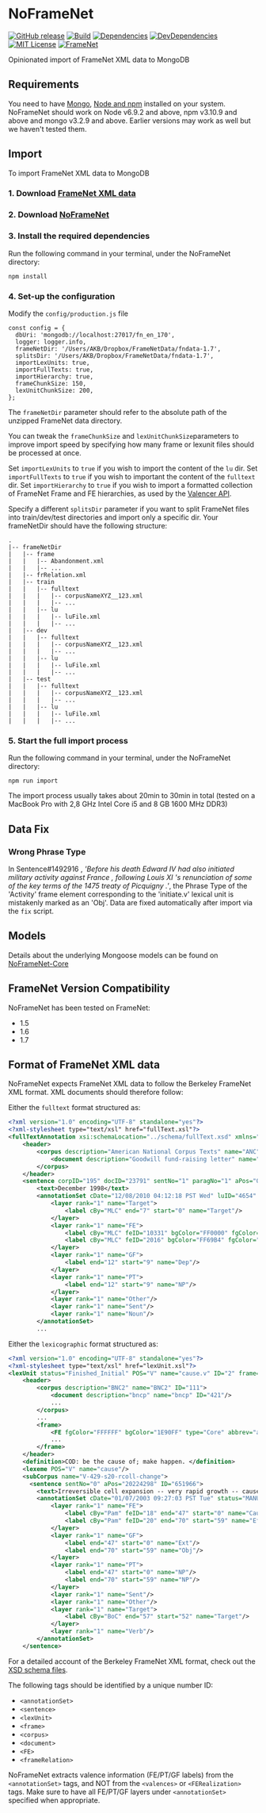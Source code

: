 # NoFrameNet
[![GitHub release][release-image]][release-url]
[![Build][travis-image]][travis-url]
[![Dependencies][david-dep-image]][david-url]
[![DevDependencies][david-dev-dep-image]][david-dev-url]
[![MIT License][license-image]][license-url]
[![FrameNet][framenet-image]][framenet-url]

Opinionated import of FrameNet XML data to MongoDB

## Requirements
You need to have [Mongo](https://docs.mongodb.com/manual/administration/install-community/), [Node and npm](https://nodejs.org/en/download/) installed on your system.
NoFrameNet should work on Node v6.9.2 and above, npm v3.10.9 and above and mongo v3.2.9 and above. Earlier versions may work as well but we haven't tested them.

## Import
To import FrameNet XML data to MongoDB

### 1. Download [FrameNet XML data](https://framenet.icsi.berkeley.edu/fndrupal/framenet_request_data)
### 2. Download [NoFrameNet](https://github.com/akb89/noframenet/releases/latest)
### 3. Install the required dependencies
Run the following command in your terminal, under the NoFrameNet directory:
```
npm install
```
### 4. Set-up the configuration
Modify the `config/production.js` file
```
const config = {
  dbUri: 'mongodb://localhost:27017/fn_en_170',
  logger: logger.info,
  frameNetDir: '/Users/AKB/Dropbox/FrameNetData/fndata-1.7',
  splitsDir: '/Users/AKB/Dropbox/FrameNetData/fndata-1.7',
  importLexUnits: true,
  importFullTexts: true,
  importHierarchy: true,
  frameChunkSize: 150,
  lexUnitChunkSize: 200,
};
```
The `frameNetDir` parameter should refer to the absolute path of the unzipped FrameNet data directory.

You can tweak the `frameChunkSize` and `lexUnitChunkSize`parameters to improve import speed by specifying how many frame or lexunit files should be processed at once.

Set `importLexUnits` to `true` if you wish to import the content of the `lu` dir. Set `importFullTexts` to `true` if you wish to important the content of the `fulltext` dir. Set `importHierarchy` to `true` if you wish to import a
formatted collection of FrameNet Frame and FE hierarchies, as used by
the [Valencer API](http://www.github.io/akb89/valencer).

Specify a different `splitsDir` parameter if you want to split FrameNet files into train/dev/test directories and import only a specific dir.
Your frameNetDir should have the following structure:
```
.
|-- frameNetDir
|   |-- frame
|   |   |-- Abandonment.xml
|   |   |-- ...
|   |-- frRelation.xml
|   |-- train
|   |   |-- fulltext
|   |   |   |-- corpusNameXYZ__123.xml
|   |   |   |-- ...
|   |   |-- lu
|   |   |   |-- luFile.xml
|   |   |   |-- ...
|   |-- dev
|   |   |-- fulltext
|   |   |   |-- corpusNameXYZ__123.xml
|   |   |   |-- ...
|   |   |-- lu
|   |   |   |-- luFile.xml
|   |   |   |-- ...
|   |-- test
|   |   |-- fulltext
|   |   |   |-- corpusNameXYZ__123.xml
|   |   |   |-- ...
|   |   |-- lu
|   |   |   |-- luFile.xml
|   |   |   |-- ...
```

### 5. Start the full import process
Run the following command in your terminal, under the NoFrameNet directory:
```
npm run import
```

The import process usually takes about 20min to 30min in total (tested on a MacBook Pro with 2,8 GHz Intel Core i5 and 8 GB 1600 MHz DDR3)

## Data Fix
### Wrong Phrase Type
In Sentence#1492916 , _'Before his death Edward IV had also initiated military activity against France , following Louis XI 's renunciation of some of the key terms of the 1475 treaty of Picquigny .'_, the Phrase Type of the 'Activity' frame element corresponding to the 'initiate.v' lexical unit is mistakenly marked as an 'Obj'.
Data are fixed automatically after import via the `fix` script.

## Models
Details about the underlying Mongoose models can be found on [NoFrameNet-Core](https://github.com/akb89/noframenet-core)

## FrameNet Version Compatibility
NoFrameNet has been tested on FrameNet:
- 1.5
- 1.6
- 1.7

## Format of FrameNet XML data
NoFrameNet expects FrameNet XML data to follow the Berkeley FrameNet XML format.
XML documents should therefore follow:

Either the `fulltext` format structured as:
```xml
<?xml version="1.0" encoding="UTF-8" standalone="yes"?>
<?xml-stylesheet type="text/xsl" href="fullText.xsl"?>
<fullTextAnnotation xsi:schemaLocation="../schema/fullText.xsd" xmlns="http://framenet.icsi.berkeley.edu" xmlns:xsi="http://www.w3.org/2001/XMLSchema-instance">
    <header>
        <corpus description="American National Corpus Texts" name="ANC" ID="195">
            <document description="Goodwill fund-raising letter" name="110CYL067" ID="23791"/>
        </corpus>
    </header>
    <sentence corpID="195" docID="23791" sentNo="1" paragNo="1" aPos="0" ID="4106338">
        <text>December 1998</text>
        <annotationSet cDate="12/08/2010 04:12:18 PST Wed" luID="4654" luName="December.n" frameID="229" frameName="Calendric_unit" status="MANUAL" ID="6559768">
            <layer rank="1" name="Target">
                <label cBy="MLC" end="7" start="0" name="Target"/>
            </layer>
            <layer rank="1" name="FE">
                <label cBy="MLC" feID="10331" bgColor="FF0000" fgColor="FFFFFF" end="7" start="0" name="Unit"/>
                <label cBy="MLC" feID="2016" bgColor="FF69B4" fgColor="FFFFFF" end="12" start="9" name="Whole"/>
            </layer>
            <layer rank="1" name="GF">
                <label end="12" start="9" name="Dep"/>
            </layer>
            <layer rank="1" name="PT">
                <label end="12" start="9" name="NP"/>
            </layer>
            <layer rank="1" name="Other"/>
            <layer rank="1" name="Sent"/>
            <layer rank="1" name="Noun"/>
        </annotationSet>
        ...
```

Either the `lexicographic` format structured as:
```xml
<?xml version="1.0" encoding="UTF-8" standalone="yes"?>
<?xml-stylesheet type="text/xsl" href="lexUnit.xsl"?>
<lexUnit status="Finished_Initial" POS="V" name="cause.v" ID="2" frame="Causation" frameID="5" totalAnnotated="116" xsi:schemaLocation="../schema/lexUnit.xsd" xmlns="http://framenet.icsi.berkeley.edu" xmlns:xsi="http://www.w3.org/2001/XMLSchema-instance">
    <header>
        <corpus description="BNC2" name="BNC2" ID="111">
            <document description="bncp" name="bncp" ID="421"/>
            ...
        </corpus>
        ...
        <frame>
            <FE fgColor="FFFFFF" bgColor="1E90FF" type="Core" abbrev="act" name="Actor"/>
            ...
        </frame>
    </header>
    <definition>COD: be the cause of; make happen. </definition>
    <lexeme POS="V" name="cause"/>
    <subCorpus name="V-429-s20-rcoll-change">
      <sentence sentNo="0" aPos="20224298" ID="651966">
        <text>Irreversible cell expansion -- very rapid growth -- caused the movement , not turgor change . </text>
        <annotationSet cDate="01/07/2003 09:27:03 PST Tue" status="MANUAL" ID="784400">
            <layer rank="1" name="FE">
                <label cBy="Pam" feID="18" end="47" start="0" name="Cause"/>
                <label cBy="Pam" feID="20" end="70" start="59" name="Effect"/>
            </layer>
            <layer rank="1" name="GF">
                <label end="47" start="0" name="Ext"/>
                <label end="70" start="59" name="Obj"/>
            </layer>
            <layer rank="1" name="PT">
                <label end="47" start="0" name="NP"/>
                <label end="70" start="59" name="NP"/>
            </layer>
            <layer rank="1" name="Sent"/>
            <layer rank="1" name="Other"/>
            <layer rank="1" name="Target">
                <label cBy="BoC" end="57" start="52" name="Target"/>
            </layer>
            <layer rank="1" name="Verb"/>
        </annotationSet>
    </sentence>

```

For a detailed account of the Berkeley FrameNet XML format, check out the
[XSD schema files](data/schema.zip).

The following tags should be identified by a unique number ID:
- `<annotationSet>`
- `<sentence>`
- `<lexUnit>`
- `<frame>`
- `<corpus>`
- `<document>`
- `<FE>`
- `<frameRelation>`

 NoFrameNet extracts valence information (FE/PT/GF labels) from the `<annotationSet>` tags, and NOT from the `<valences>` or `<FERealization>` tags.
 Make sure to have all FE/PT/GF layers under `<annotationSet>`
 specified when appropriate.

[release-image]:https://img.shields.io/github/release/akb89/noframenet.svg?style=flat-square
[release-url]:https://github.com/akb89/noframenet/releases/latest
[travis-image]:https://img.shields.io/travis/akb89/noframenet.svg?style=flat-square
[travis-url]:https://travis-ci.org/akb89/noframenet
[framenet-image]:https://img.shields.io/badge/framenet-1.5%E2%87%A1-blue.svg?style=flat-square
[framenet-url]:https://framenet.icsi.berkeley.edu/fndrupal
[license-image]:http://img.shields.io/badge/license-MIT-000000.svg?style=flat-square
[license-url]:LICENSE.txt
[david-url]: https://david-dm.org/akb89/noframenet
[david-dep-image]: https://david-dm.org/akb89/noframenet.svg?style=flat-square
[david-dev-dep-image]: https://img.shields.io/david/dev/akb89/noframenet.svg?style=flat-square
[david-dev-url]: https://david-dm.org/akb89/noframenet?type=dev
